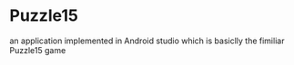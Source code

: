# Puzzle15

an application implemented in Android studio which is basiclly the fimiliar Puzzle15 game 
